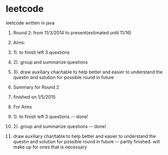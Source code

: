 leetcode
========

leetcode written in java

1. Round 2: from 11/3/2014 to present(estimated until 11/16)
2. Aims: 
3.  1). to finish left 3 questions
4.  2). group and summarize questions
5.  3). draw auxiliary char/table to help better and easier to understand the questin and solution for possible round in future


6.  Summary for Round 2
7.  finished on 1/5/2015
8.  For Aims
9.   1). to finish left 3 questions -- done!
10.  2). group and summarize questions -- done!
11.  draw auxiliary char/table to help better and easier to understand the questin and solution for possible round in future -- partly finished. will make up for ones that is necessary





